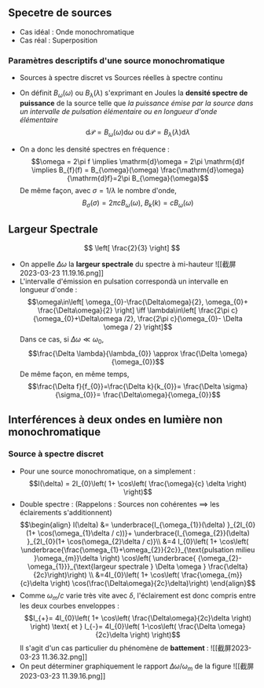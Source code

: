 ## Specetre de sources
- Cas idéal : Onde monochromatique
- Cas réal : Superposition

### Paramètres descriptifs d'une source monochromatique
- Sources à spectre discret vs Sources réelles à spectre continu

- On définit $B_{\omega}(\omega)$ ou $B_{\lambda}(\lambda)$ s'exprimant en Joules la **densité spectre de puissance** de la source telle que *la puissance émise par la source dans un intervalle de pulsation élémentaire ou en longueur d'onde élémentaire*$$\mathrm{d}\mathcal{P}= B_{\omega}(\omega)\mathrm{d}\omega \text{ ou } \mathrm{d}\mathcal{P}= B_{\lambda}(\lambda)\mathrm{d}\lambda$$
- On a donc les densité spectres en fréquence : $$\omega = 2\pi f \implies \mathrm{d}\omega = 2\pi \mathrm{d}f \implies B_{f}(f) = B_{\omega}(\omega) \frac{\mathrm{d}\omega}{\mathrm{d}f}=2\pi B_{\omega}(\omega)$$De même façon, avec $\sigma = 1 / \lambda$ le nombre d'onde, $$B_{\sigma}(\sigma) = 2\pi cB_{\omega}(\omega),\; B_{k}(k) = cB_{\omega}(\omega)$$
## Largeur Spectrale
$$
\left[ \frac{2}{3} \right]
$$
- On appelle $\Delta \omega$ la **largeur spectrale** du spectre à mi-hauteur ![[截屏2023-03-23 11.19.16.png]]
- L'intervalle d'émission en pulsation correspondà un intervalle en longueur d'onde : $$\omega\in\left[ \omega_{0}-\frac{\Delta\omega}{2}, \omega_{0}+ \frac{\Delta\omega}{2} \right] \iff \lambda\in\left[ \frac{2\pi c}{\omega_{0}+\Delta\omega /2}, \frac{2\pi c}{\omega_{0}- \Delta \omega / 2} \right]$$Dans ce cas, si $\Delta \omega \ll \omega_{0}$, $$\frac{\Delta \lambda}{\lambda_{0}} \approx \frac{\Delta \omega}{\omega_{0}}$$De même façon, en même temps, $$\frac{\Delta f}{f_{0}}=\frac{\Delta k}{k_{0}}= \frac{\Delta \sigma}{\sigma_{0}}= \frac{\Delta\omega}{\omega_{0}}$$
## Interférences à deux ondes en lumière non monochromatique
### Source à spectre discret
- Pour une source monochromatique, on a simplement : $$I(\delta) = 2I_{0}\left( 1+ \cos\left( \frac{\omega}{c}  \delta \right) \right)$$
- Double spectre : (Rappelons : Sources non cohérentes $\implies$ les éclairements s'additionnent) $$\begin{align}
I(\delta) &= \underbrace{I_{\omega_{1}}(\delta) }_{2I_{0}(1+ \cos(\omega_{1}\delta / c))}+ \underbrace{I_{\omega_{2}}(\delta) }_{2I_{0}(1+ \cos(\omega_{2}\delta / c)}\\
&=4 I_{0}\left( 1+ \cos\left( \underbrace{\frac{\omega_{1}+\omega_{2}}{2c}}_{\text{pulsation milieu }\omega_{m}}\delta  \right) \cos\left( \underbrace{ {\omega_{2}-\omega_{1}}}_{\text{largeur spectrale } \Delta \omega } \frac{\delta}{2c}\right)\right) \\
&=4I_{0}\left( 1+ \cos\left( \frac{\omega_{m}}{c}\delta \right) \cos(\frac{\Delta\omega}{2c}\delta)\right)
\end{align}$$
- Comme $\omega_{m}/c$ varie très vite avec $\delta$, l'éclairement est donc compris entre les deux courbes enveloppes : $$I_{+}= 4I_{0}\left( 1+ \cos\left( \frac{\Delta\omega}{2c}\delta \right) \right) \text{ et } I_{-}= 4I_{0}\left( 1-\cos\left( \frac{\Delta \omega}{2c}\delta \right) \right)$$Il s'agit d'un cas particulier du phénomène de **battement** : ![[截屏2023-03-23 11.36.32.png]]
- On peut déterminer graphiquement le rapport $\Delta \omega / \omega_{m}$ de la figure ![[截屏2023-03-23 11.39.16.png]]